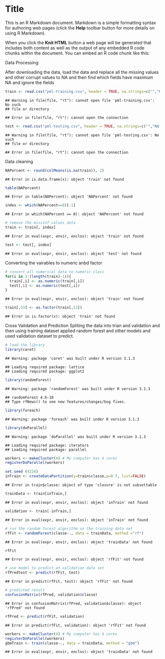Title
========================================================

This is an R Markdown document. Markdown is a simple formatting syntax for authoring web pages (click the **Help** toolbar button for more details on using R Markdown).

When you click the **Knit HTML** button a web page will be generated that includes both content as well as the output of any embedded R code chunks within the document. You can embed an R code chunk like this:

Data Processing

After downloading the data, load the data and replace all the missing values and other corrupt values to NA and then find which fields have maximum NA and ignore the fields 


```r
train <- read.csv("pml-training.csv", header = TRUE, na.strings=c("","NA", "#DIV/0!"))
```

```
## Warning in file(file, "rt"): cannot open file 'pml-training.csv': No such
## file or directory
```

```
## Error in file(file, "rt"): cannot open the connection
```

```r
test <- read.csv("pml-testing.csv", header = TRUE, na.strings=c("","NA", "#DIV/0!"))
```

```
## Warning in file(file, "rt"): cannot open file 'pml-testing.csv': No such
## file or directory
```

```
## Error in file(file, "rt"): cannot open the connection
```

Data cleaning


```r
NAPercent <- round(colMeans(is.na(train)), 2)
```

```
## Error in is.data.frame(x): object 'train' not found
```

```r
table(NAPercent)
```

```
## Error in table(NAPercent): object 'NAPercent' not found
```

```r
index <- which(NAPercent==0)[-1]
```

```
## Error in which(NAPercent == 0): object 'NAPercent' not found
```

```r
# remove the missinf values data
train <- train[, index]
```

```
## Error in eval(expr, envir, enclos): object 'train' not found
```

```r
test <- test[, index]
```

```
## Error in eval(expr, envir, enclos): object 'test' not found
```

Converting the vairables to numeric anbd factor


```r
# convert all numerical data to numeric class
for(i in 1:(length(train)-1)){
  train[,i] <- as.numeric(train[,i])
  test[,i] <- as.numeric(test[,i])
}
```

```
## Error in eval(expr, envir, enclos): object 'train' not found
```

```r
train[,53] <- as.factor(train[,53])
```

```
## Error in is.factor(x): object 'train' not found
```


Cross Validation and Prediction
Spliting the data into trian and validation and then using training dataset applied random forest and other models and used validation dataset to predict.



```r
# load the library
library(caret)
```

```
## Warning: package 'caret' was built under R version 3.1.3
```

```
## Loading required package: lattice
## Loading required package: ggplot2
```

```r
library(randomForest)
```

```
## Warning: package 'randomForest' was built under R version 3.1.3
```

```
## randomForest 4.6-10
## Type rfNews() to see new features/changes/bug fixes.
```

```r
library(foreach)
```

```
## Warning: package 'foreach' was built under R version 3.1.3
```

```r
library(doParallel)
```

```
## Warning: package 'doParallel' was built under R version 3.1.3
```

```
## Loading required package: iterators
## Loading required package: parallel
```

```r
workers <- makeCluster(4) # My computer has 4 cores
registerDoParallel(workers)

set.seed (4224)
inTrain <- createDataPartition(y=train$classe,p=0.7, list=FALSE)
```

```
## Error in train$classe: object of type 'closure' is not subsettable
```

```r
trainData <- train[inTrain,]
```

```
## Error in eval(expr, envir, enclos): object 'inTrain' not found
```

```r
validation <- train[-inTrain,]
```

```
## Error in eval(expr, envir, enclos): object 'inTrain' not found
```

```r
# run the random forest algorithm on the training data set
rfFit <- randomForest(classe~., data = trainData, method ="rf")
```

```
## Error in eval(expr, envir, enclos): object 'trainData' not found
```

```r
rfFit
```

```
## Error in eval(expr, envir, enclos): object 'rfFit' not found
```

```r
# use model to predict on validation data set
rfPredtest <- predict(rfFit, test)
```

```
## Error in predict(rfFit, test): object 'rfFit' not found
```

```r
# predicted result
confusionMatrix(rfPred, validation$classe)
```

```
## Error in confusionMatrix(rfPred, validation$classe): object 'rfPred' not found
```

```r
rfPred <- predict(rfFit, validation)
```

```
## Error in predict(rfFit, validation): object 'rfFit' not found
```

```r
workers <- makeCluster(4) # My computer has 4 cores
registerDoParallel(workers)
gbmTrain <- train(classe~., data = trainData, method = "gbm")
```

```
## Error in eval(expr, envir, enclos): object 'trainData' not found
```

